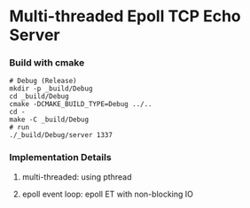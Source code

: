 # Multi-threaded Epoll TCP Echo Server

### Build with cmake
```
# Debug (Release)
mkdir -p _build/Debug
cd _build/Debug
cmake -DCMAKE_BUILD_TYPE=Debug ../..
cd -
make -C _build/Debug
# run
./_build/Debug/server 1337
```

### Implementation Details

1. multi-threaded: using pthread

2. epoll event loop: epoll ET with non-blocking IO
